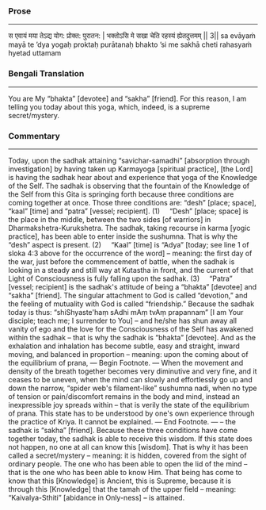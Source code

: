 ### Prose 
 --- 
स एवायं मया तेऽद्य योग: प्रोक्त: पुरातन: |
भक्तोऽसि मे सखा चेति रहस्यं ह्येतदुत्तमम् || 3||
sa evāyaṁ mayā te ’dya yogaḥ proktaḥ purātanaḥ
bhakto ’si me sakhā cheti rahasyaṁ hyetad uttamam

### Bengali Translation 
 --- 
You are My “bhakta” [devotee] and “sakha” [friend]. For this reason, I am telling you today about this yoga, which, indeed, is a supreme secret/mystery.

### Commentary 
 --- 
Today, upon the sadhak attaining “savichar-samadhi” [absorption through investigation] by having taken up Karmayoga [spiritual practice], [the Lord] is having the sadhak hear about and experience that yoga of the Knowledge of the Self. The sadhak is observing that the fountain of the Knowledge of the Self from this Gita is springing forth because three conditions are coming together at once. Those three conditions are: “desh” [place; space], “kaal” [time] and “patra” [vessel; recipient]. (1)     “Desh” [place; space] is the place in the middle, between the two sides [of warriors] in Dharmakshetra-Kurukshetra. The sadhak, taking recourse in karma [yogic practice], has been able to enter inside the sushumna. That is why the “desh” aspect is present. (2)     “Kaal” [time] is “Adya” [today; see line 1 of sloka 4:3 above for the occurrence of the word] – meaning: the first day of the war, just before the commencement of battle, when the sadhak is looking in a steady and still way at Kutastha in front, and the current of that Light of Consciousness is fully falling upon the sadhak. (3)     “Patra” [vessel; recipient] is the sadhak's attitude of being a “bhakta” [devotee] and “sakha” [friend]. The singular attachment to God is called “devotion,” and the feeling of mutuality with God is called “friendship.” Because the sadhak today is thus: “shiShyaste'haṃ sAdhi mAṃ tvAṃ prapannam” [I am Your disciple; teach me; I surrender to You] – and he/she has shun away all vanity of ego and the love for the Consciousness of the Self has awakened within the sadhak – that is why the sadhak is “bhakta” [devotee]. And as the exhalation and inhalation has become subtle, easy and straight, inward moving, and balanced in proportion – meaning: upon the coming about of the equilibrium of prana, — Begin Footnote. — When the movement and density of the breath together becomes very diminutive and very fine, and it ceases to be uneven, when the mind can slowly and effortlessly go up and down the narrow, “spider web's filament-like” sushumna nadi, when no type of tension or pain/discomfort remains in the body and mind, instead an inexpressible joy spreads within – that is verily the state of the equilibrium of prana. This state has to be understood by one's own experience through the practice of Kriya. It cannot be explained. — End Footnote. — – the sadhak is “sakha” [friend]. Because these three conditions have come together today, the sadhak is able to receive this wisdom. If this state does not happen, no one at all can know this [wisdom]. That is why it has been called a secret/mystery – meaning: it is hidden, covered from the sight of ordinary people. The one who has been able to open the lid of the mind – that is the one who has been able to know Him. That being has come to know that this [Knowledge] is Ancient, this is Supreme, because it is through this [Knowledge] that the tamah of the upper field – meaning: “Kaivalya-Sthiti” [abidance in Only-ness] – is attained.